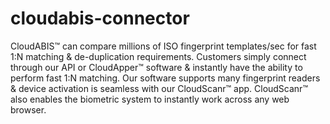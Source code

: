 # cloudabis-connector
CloudABIS™ can compare millions of ISO fingerprint templates/sec for fast 1:N matching &amp; de-duplication requirements. Customers simply connect through our API or CloudApper™ software &amp; instantly have the ability to perform fast 1:N matching. Our software supports many fingerprint readers &amp; device activation is seamless with our CloudScanr™ app. CloudScanr™ also enables the biometric system to instantly work across any web browser.
